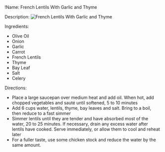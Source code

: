 !Name: French Lentils With Garlic and Thyme

Description:
![French Lentils With Garlic and Thyme](https://www.themealdb.com/images/media/meals/vwwspt1487394060.jpg "French Lentils With Garlic and Thyme")

Ingredients:
- Olive Oil
- Onion
- Garlic
- Carrot
- French Lentils
- Thyme
- Bay Leaf
- Salt
- Celery

Directions:
- Place a large saucepan over medium heat and add oil. When hot, add chopped vegetables and sauté until softened, 5 to 10 minutes
- Add 6 cups water, lentils, thyme, bay leaves and salt. Bring to a boil, then reduce to a fast simmer
- Simmer lentils until they are tender and have absorbed most of the water, 20 to 25 minutes. If necessary, drain any excess water after lentils have cooked. Serve immediately, or allow them to cool and reheat later
- For a fuller taste, use some chicken stock and reduce the water by the same amount.
